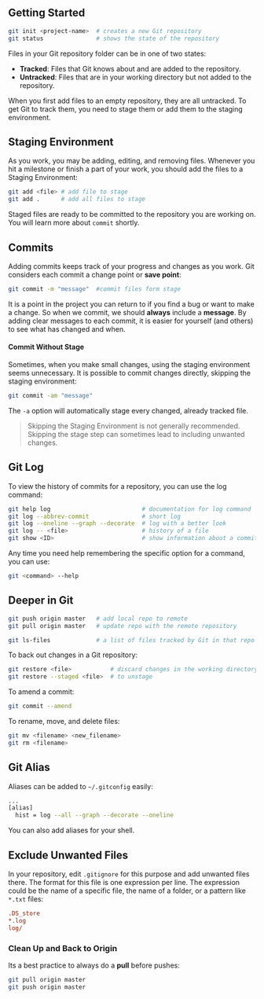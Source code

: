 ## Getting Started

```bash
git init <project-name>  # creates a new Git repository
git status               # shows the state of the repository
```

Files in your Git repository folder can be in one of two states:

- **Tracked**: Files that Git knows about and are added to the repository.
- **Untracked**: Files that are in your working directory but not added to the repository.

When you first add files to an empty repository, they are all untracked. To get Git to track them, you need to stage them or add them to the staging environment.

## Staging Environment

As you work, you may be adding, editing, and removing files. Whenever you hit a milestone or finish a part of your work, you should add the files to a Staging Environment:

```bash
git add <file> # add file to stage
git add .      # add all files to stage
```

Staged files are ready to be committed to the repository you are working on. You will learn more about `commit` shortly.

## Commits

Adding commits keeps track of your progress and changes as you work. Git considers each commit a change point or **save point**:

```bash
git commit -m "message"  #commit files form stage
```

It is a point in the project you can return to if you find a bug or want to make a change. So when we commit, we should **always** include a **message**. By adding clear messages to each commit, it is easier for yourself (and others) to see what has changed and when.

#### Commit Without Stage

Sometimes, when you make small changes, using the staging environment seems unnecessary. It is possible to commit changes directly, skipping the staging environment:

```bash
git commit -am "message"
```

The `-a` option will automatically stage every changed, already tracked file.

> Skipping the Staging Environment is not generally recommended. Skipping the stage step can sometimes lead to including unwanted changes.

## Git Log

To view the history of commits for a repository, you can use the log command:

```bash
git help log                          # documentation for log command
git log --abbrev-commit               # short log
git log --oneline --graph --decorate  # log with a better look
git log -- <file>                     # history of a file
git show <ID>                         # show information about a commit
```

Any time you need help remembering the specific option for a command, you can use:

```bash
git <command> --help
```

## Deeper in Git

```bash
git push origin master   # add local repo to remote
git pull origin master   # update repo with the remote repository

git ls-files             # a list of files tracked by Git in that repo
```

To back out changes in a Git repository:

```bash
git restore <file>           # discard changes in the working directory
git restore --staged <file>  # to unstage
```

To amend a commit:

```bash
git commit --amend
```

To rename, move, and delete files:

```bash
git mv <filename> <new_filename>
git rm <filename>
```

## Git Alias

Aliases can be added to `~/.gitconfig` easily:

```bash
...
[alias]
  hist = log --all --graph --decorate --oneline
```

You can also add aliases for your shell.

## Exclude Unwanted Files

In your repository, edit `.gitignore` for this purpose and add unwanted files there. The format for this file is one expression per line. The expression could be the name of a specific file, the name of a folder, or a pattern like `*.txt` files:

```ini
.DS_store
*.log
log/
```

### Clean Up and Back to Origin

Its a best practice to always do a **pull** before pushes:

```bash
git pull origin master
git push origin master
```
